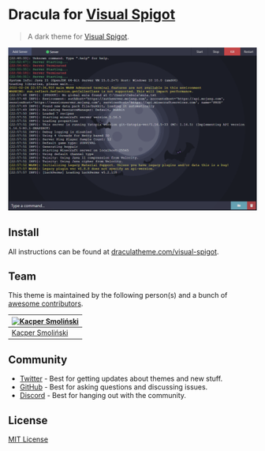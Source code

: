 # Dracula for [Visual Spigot](https://www.spigotmc.org/resources/visual-spigot.87912/)

> A dark theme for [Visual Spigot](https://www.spigotmc.org/resources/visual-spigot.87912/).

![Screenshot](./screenshot.png)

## Install

All instructions can be found at [draculatheme.com/visual-spigot](https://draculatheme.com/visual-spigot).

## Team

This theme is maintained by the following person(s) and a bunch of [awesome contributors](https://github.com/dracula/visual-spigot/graphs/contributors).

| [![Kacper Smoliński](https://github.com/kacperleague9.png?size=100)](https://github.com/kacperleague9) |
| ------------------------------------------------------------------------------------------------------ |
| [Kacper Smoliński](https://github.com/kacperleague9)                                                   |

## Community

- [Twitter](https://twitter.com/draculatheme) - Best for getting updates about themes and new stuff.
- [GitHub](https://github.com/dracula/dracula-theme/discussions) - Best for asking questions and discussing issues.
- [Discord](https://draculatheme.com/discord-invite) - Best for hanging out with the community.

## License

[MIT License](./LICENSE)
